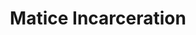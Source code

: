 ---
title: Matice Incarceration
categories: ['incarceration']
contributors: dawud and matice
excerpt: >
    "Imagine existing in a world full of people who dislike, may even hate you because you represent something they refuse to comprehend - like the difference in cultural disposition, political views, etc. Imagine that these people who dislike you control vital resources like toilet paper, mail, food, when the heat will come or go off, and other services."
image: matice-incarceration-web.jpg
featured: true
featured_order: 16
---